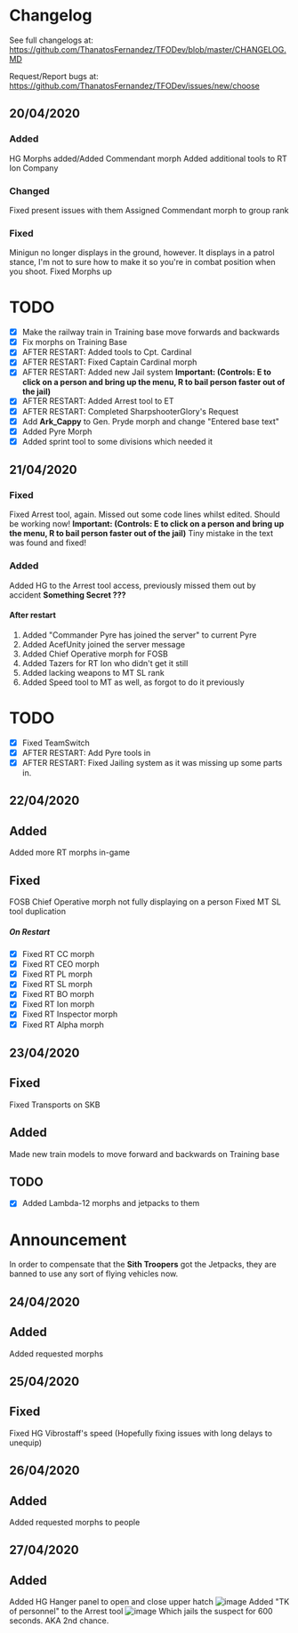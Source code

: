 # Changelog

See full changelogs at: https://github.com/ThanatosFernandez/TFODev/blob/master/CHANGELOG.MD

Request/Report bugs at: https://github.com/ThanatosFernandez/TFODev/issues/new/choose

## 20/04/2020

### Added
HG Morphs added/Added Commendant morph
Added additional tools to RT Ion Company

### Changed
Fixed present issues with them
Assigned Commendant morph to group rank

### Fixed
Minigun no longer displays in the ground, however. It displays in a patrol stance, I'm not to sure how to make it so you're in combat position when you shoot.
Fixed Morphs up

# TODO

- [x] Make the railway train in Training base move forwards and backwards
- [x] Fix morphs on Training Base
- [x] AFTER RESTART: Added tools to Cpt. Cardinal
- [x] AFTER RESTART: Fixed Captain Cardinal morph
- [x] AFTER RESTART: Added new Jail system
**Important: (Controls: E to click on a person and bring up the menu, R to bail person faster out of the jail)**
- [x] AFTER RESTART: Added Arrest tool to ET
- [x] AFTER RESTART: Completed SharpshooterGlory's Request
- [x] Add **Ark_Cappy** to Gen. Pryde morph and change "Entered base text"
- [x] Added Pyre Morph
- [x] Added sprint tool to some divisions which needed it

## 21/04/2020

### Fixed
Fixed Arrest tool, again. Missed out some code lines whilst edited. Should be working now! **Important: (Controls: E to click on a person and bring up the menu, R to bail person faster out of the jail)**
Tiny mistake in the text was found and fixed!

### Added
Added HG to the Arrest tool access, previously missed them out by accident
**Something Secret ???**

#### After restart
1. Added "Commander Pyre has joined the server" to current Pyre
2. Added AcefUnity joined the server message
3. Added Chief Operative morph for FOSB
4. Added Tazers for RT Ion who didn't get it still
5. Added lacking weapons to MT SL rank
6. Added Speed tool to MT as well, as forgot to do it previously

# TODO
- [x] Fixed TeamSwitch
- [x] AFTER RESTART: Add Pyre tools in
- [x] AFTER RESTART: Fixed Jailing system as it was missing up some parts in.

## 22/04/2020

## Added
Added more RT morphs in-game

## Fixed
FOSB Chief Operative morph not fully displaying on a person
Fixed MT SL tool duplication

##### On Restart
- [x] Fixed RT CC morph
- [x] Fixed RT CEO morph
- [x] Fixed RT PL morph
- [x] Fixed RT SL morph
- [x] Fixed RT BO morph
- [x] Fixed RT Ion morph
- [x] Fixed RT Inspector morph
- [x] Fixed RT Alpha morph

## 23/04/2020

## Fixed

Fixed Transports on SKB

## Added
Made new train models to move forward and backwards on Training base

## TODO

- [x] Added Lambda-12 morphs and jetpacks to them

# Announcement

In order to compensate that the **Sith Troopers** got the Jetpacks, they are banned to use any sort of flying vehicles now.

## 24/04/2020

## Added
Added requested morphs

## 25/04/2020

## Fixed
Fixed HG Vibrostaff's speed (Hopefully fixing issues with long delays to unequip)

## 26/04/2020

## Added
Added requested morphs to people


## 27/04/2020

## Added
Added HG Hanger panel to open and close upper hatch ![image](https://user-images.githubusercontent.com/64010566/80413163-affa8b00-88d7-11ea-942c-55e97cceda5c.png)
Added "TK of personnel" to the Arrest tool ![image](https://user-images.githubusercontent.com/64010566/80413691-88f08900-88d8-11ea-894a-7a903e192192.png) Which jails the suspect for 600 seconds. AKA 2nd chance.
